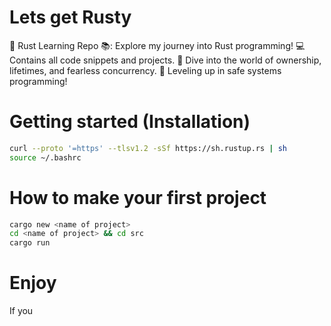 # Lets get Rusty
🦀 Rust Learning Repo 📚: Explore my journey into Rust programming! 💻 Contains all code snippets and projects. 🚀 Dive into the world of ownership, lifetimes, and fearless concurrency. 🧠 Leveling up in safe systems programming! 


# Getting started (Installation)

```bash
curl --proto '=https' --tlsv1.2 -sSf https://sh.rustup.rs | sh
source ~/.bashrc
```
# How to make your first project
```bash
cargo new <name of project>
cd <name of project> && cd src
cargo run 
```
# Enjoy
If you

